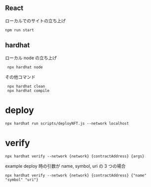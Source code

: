 ## React

ローカルでのサイトの立ち上げ

```
npm run start
```

## hardhat

ローカル node の立ち上げ

```
 npx hardhat node
```

その他コマンド

```
 npx hardhat clean
 npx hardhat compile
```

# deploy

```
npx hardhat run scripts/deployNFT.js --network localhost
```

# verify

```
npx hardhat verify --network {network} {contractAddress} {args}
```

example
deploy 時の引数が name, symbol, uri の 3 つの場合

```
npx hardhat verify --network {network} {contractAddress} {"name" "symbol" "uri"}
```
